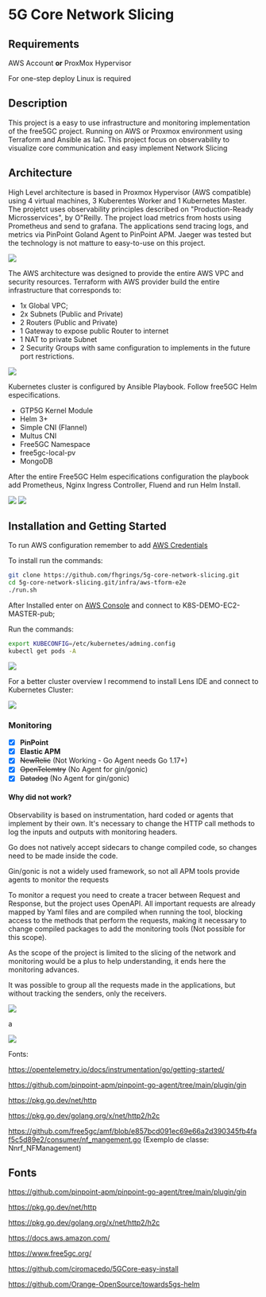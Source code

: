 

# 5G Core Network Slicing

## Requirements

AWS Account **or** ProxMox Hypervisor

For one-step deploy Linux is required

## Description

This project is a easy to use infrastructure and monitoring implementation of the free5GC project. Running on AWS or Proxmox environment using Terraform and Ansible as IaC. This project focus on observability to visualize core communication and easy implement Network Slicing

## Architecture

High Level architecture is based in Proxmox Hypervisor (AWS compatible) using 4 virtual machines, 3 Kuberentes Worker and 1 Kubernetes Master. The projetct uses observability principles described on "Production-Ready Microsservices", by  O"Reilly. The project load metrics from hosts using Prometheus and send to grafana. The applications send tracing logs, and metrics via PinPoint Goland Agent to PinPoint APM. Jaeger was tested but the technology is not matture to easy-to-use on this project.

![](./imgs/proxmox-architecture.png)



The AWS architecture was designed to provide the entire AWS VPC and security resources. Terraform with AWS provider build the entire infrastructure that corresponds to:

* 1x Global VPC;
* 2x Subnets (Public and Private)
* 2 Routers (Public and Private)
* 1 Gateway to expose public Router to internet
* 1 NAT to private Subnet
* 2 Security Groups with same configuration to implements in the future port restrictions.

![](./imgs/aws-architecture.png)



Kubernetes cluster is configured by Ansible Playbook. Follow free5GC Helm especifications.

* GTP5G Kernel Module
* Helm 3+
* Simple CNI (Flannel)
* Multus CNI
* Free5GC Namespace
* free5gc-local-pv
* MongoDB

After the entire Free5GC Helm especifications configuration the playbook add Prometheus, Nginx Ingress Controller, Fluend and run Helm Install.

![](./imgs/cluster-architecture.png)
![](./imgs/nsc-architecture.png)

## Installation and Getting Started

To run AWS configuration remember to add [AWS Credentials](https://docs.aws.amazon.com/sdk-for-javascript/v2/developer-guide/getting-your-credentials.html)

To install run the commands:

```bash
git clone https://github.com/fhgrings/5g-core-network-slicing.git
cd 5g-core-network-slicing.git/infra/aws-tform-e2e
./run.sh
```

After Installed enter on [AWS Console](https://us-east-2.console.aws.amazon.com/console/home) and connect to K8S-DEMO-EC2-MASTER-pub;

Run the commands:

```bash
export KUBECONFIG=/etc/kubernetes/adming.config
kubectl get pods -A
```

![](./imgs/cluster.jpeg)



For a better cluster overview I recommend to install Lens IDE and connect to Kubernetes Cluster:


![](./imgs/cluster-map.jpeg)

### Monitoring

- [x] **PinPoint**
- [x] **Elastic APM**
- [x] ~~NewRelic~~ (Not Working - Go Agent needs Go 1.17+)
- [x] ~~OpenTelemtry~~ (No Agent for gin/gonic)
- [x] ~~Datadog~~ (No Agent for gin/gonic)

#### Why did not work?

Observability is based on instrumentation, hard coded or agents that implement by their own. It's necessary to change the HTTP call methods to log the inputs and outputs with monitoring headers. 

Go does not natively accept sidecars to change compiled code, so changes need to be made inside the code. 

Gin/gonic is not a widely used framework, so not all APM tools provide agents to monitor the requests

To monitor a request you need to create a tracer between Request and Response, but the project uses OpenAPI. All important requests are already mapped by Yaml files and are compiled when running the tool, blocking access to the methods that perform the requests, making it necessary to change compiled packages to add the monitoring tools (Not possible for this scope). 

As the scope of the project is limited to the slicing of the network and monitoring would be a plus to help understanding, it ends here the monitoring advances. 

It was possible to group all the requests made in the applications, but without tracking the senders, only the receivers.

![](./imgs/pinpoint-service-map.png)


a


![](./imgs/pinpoint-tracing.png)

Fonts:

https://opentelemetry.io/docs/instrumentation/go/getting-started/

https://github.com/pinpoint-apm/pinpoint-go-agent/tree/main/plugin/gin

https://pkg.go.dev/net/http

https://pkg.go.dev/golang.org/x/net/http2/h2c

https://github.com/free5gc/amf/blob/e857bcd091ec69e66a2d390345fb4faf5c5d89e2/consumer/nf_mangement.go (Exemplo de classe: Nnrf_NFManagement)



## Fonts

https://github.com/pinpoint-apm/pinpoint-go-agent/tree/main/plugin/gin

https://pkg.go.dev/net/http

https://pkg.go.dev/golang.org/x/net/http2/h2c

https://docs.aws.amazon.com/

https://www.free5gc.org/

https://github.com/ciromacedo/5GCore-easy-install

https://github.com/Orange-OpenSource/towards5gs-helm

